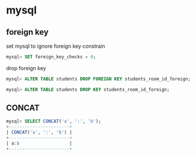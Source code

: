 # mysql

## foreign key

set mysql to ignore foreign key constrain

```sql
mysql> SET foreign_key_checks = 0;
```

drop foreign key

```sql
mysql> ALTER TABLE students DROP FOREIGN KEY students_room_id_foreign;

mysql> ALTER TABLE students DROP KEY students_room_id_foreign;
```

## CONCAT

```sql
mysql> SELECT CONCAT('a', ':', 'b');
+-----------------------+
| CONCAT('a', ':', 'b') |
+-----------------------+
| a:b                   |
+-----------------------+
```

